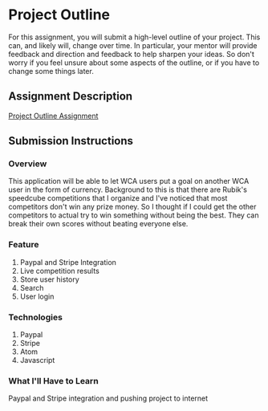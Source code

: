 # Project Outline
For this assignment, you will submit a high-level outline of your project. This can, and likely will, change over time. In particular, your mentor will provide feedback and direction and feedback to help sharpen your ideas. So don't worry if you feel unsure about some aspects of the outline, or if you have to change some things later.

## Assignment Description
[Project Outline Assignment](https://education.launchcode.org/liftoff/assignments/project-outline/)

## Submission Instructions

### Overview
This application will be able to let WCA users put a goal on another WCA user in the form of currency. Background to this is that there are Rubik's speedcube competitions that I organize and I've noticed that most competitors don't win any prize money. So I thought if I could get the other competitors to actual try to win something without being the best. They can break their own scores without beating everyone else.
### Feature
1. Paypal and Stripe Integration
2. Live competition results
3. Store user history
4. Search
5. User login
### Technologies
1. Paypal
2. Stripe
3. Atom
4. Javascript

### What I'll Have to Learn
Paypal and Stripe integration and pushing project to internet